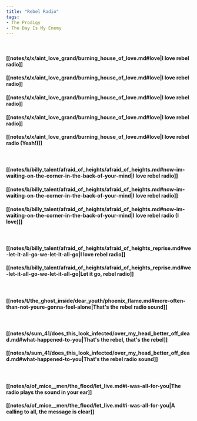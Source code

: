 ```yaml
---
title: "Rebel Radio"
tags:
- The Prodigy
- The Day Is My Enemy
---
```

&nbsp;
#### [[notes/x/x/aint_love_grand/burning_house_of_love.md#love|I love rebel radio]]
#### [[notes/x/x/aint_love_grand/burning_house_of_love.md#love|I love rebel radio]]
#### [[notes/x/x/aint_love_grand/burning_house_of_love.md#love|I love rebel radio]]
#### [[notes/x/x/aint_love_grand/burning_house_of_love.md#love|I love rebel radio]]
#### [[notes/x/x/aint_love_grand/burning_house_of_love.md#love|I love rebel radio (Yeah!)]]
&nbsp;
#### [[notes/b/billy_talent/afraid_of_heights/afraid_of_heights.md#now-im-waiting-on-the-corner-in-the-back-of-your-mind|I love rebel radio]]
#### [[notes/b/billy_talent/afraid_of_heights/afraid_of_heights.md#now-im-waiting-on-the-corner-in-the-back-of-your-mind|I love rebel radio]]
#### [[notes/b/billy_talent/afraid_of_heights/afraid_of_heights.md#now-im-waiting-on-the-corner-in-the-back-of-your-mind|I love rebel radio (I love)]]
&nbsp;
#### [[notes/b/billy_talent/afraid_of_heights/afraid_of_heights_reprise.md#we-let-it-all-go-we-let-it-all-go|I love rebel radio]]
#### [[notes/b/billy_talent/afraid_of_heights/afraid_of_heights_reprise.md#we-let-it-all-go-we-let-it-all-go|Let it go, rebel radio]]
&nbsp;
#### [[notes/t/the_ghost_inside/dear_youth/phoenix_flame.md#more-often-than-not-youre-gonna-feel-alone|That's the rebel radio sound]]
&nbsp;
#### [[notes/s/sum_41/does_this_look_infected/over_my_head_better_off_dead.md#what-happened-to-you|That's the rebel, that's the rebel]]
#### [[notes/s/sum_41/does_this_look_infected/over_my_head_better_off_dead.md#what-happened-to-you|That's the rebel radio sound]]
&nbsp;
#### [[notes/o/of_mice__men/the_flood/let_live.md#i-was-all-for-you|The radio plays the sound in your ear]]
#### [[notes/o/of_mice__men/the_flood/let_live.md#i-was-all-for-you|A calling to all, the message is clear]]
